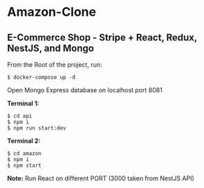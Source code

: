 # Amazon-Clone

## E-Commerce Shop - Stripe + React, Redux, NestJS, and Mongo

From the Root of the project, run:

```
$ docker-compose up -d
```

Open Mongo Express database on localhost port 8081

**Terminal 1:**

```
$ cd api
$ npm i
$ npm run start:dev
```

**Terminal 2:**

```
$ cd amazon
$ npm i
$ npm start
```

**Note:** Run React on different PORT (3000 taken from NestJS API)
